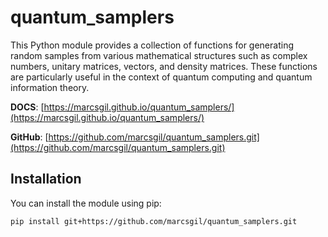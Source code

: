 # quantum_samplers

This Python module provides a collection of functions for generating random samples from various mathematical structures such as complex numbers, unitary matrices, vectors, and density matrices. These functions are particularly useful in the context of quantum computing and quantum information theory.

**DOCS**: [https://marcsgil.github.io/quantum_samplers/](https://marcsgil.github.io/quantum_samplers/)

**GitHub**: [https://github.com/marcsgil/quantum_samplers.git](https://github.com/marcsgil/quantum_samplers.git)

## Installation

You can install the module using pip:

```bash
pip install git+https://github.com/marcsgil/quantum_samplers.git
```